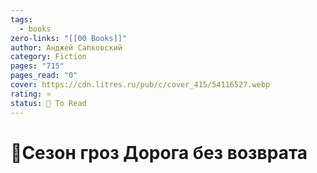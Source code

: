 ```yaml
---
tags:
  - books
zero-links: "[[00 Books]]"
author: Анджей Сапковский
category: Fiction
pages: "715"
pages_read: "0"
cover: https://cdn.litres.ru/pub/c/cover_415/54116527.webp
rating: ⭐
status: 📌 To Read
---
```

# 📔Сезон гроз Дорога без возврата